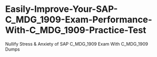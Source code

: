 # Easily-Improve-Your-SAP-C_MDG_1909-Exam-Performance-With-C_MDG_1909-Practice-Test
Nullify Stress &amp; Anxiety of SAP C_MDG_1909 Exam With C_MDG_1909 Dumps
